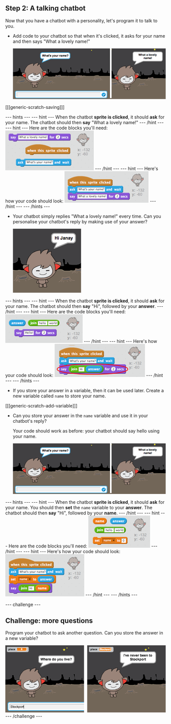 ## Step 2: A talking chatbot

Now that you have a chatbot with a personality, let's program it to talk to you.

+ Add code to your chatbot so that when it's clicked, it asks for your name and then says "What a lovely name!"

    ![Testing a ChatBot response](images/chatbot-ask-test.png)

[[[generic-scratch-saving]]]

--- hints ---
--- hint ---
When the chatbot __sprite is clicked__, it should __ask__ for your name. The chatbot should then __say__ "What a lovely name!"
--- /hint ---
--- hint ---
Here are the code blocks you'll need:
![Blocks for a ChatBot reply](images/chatbot-ask-blocks.png)
--- /hint ---
--- hint ---
Here's how your code should look:
![Code for a ChatBot reply](images/chatbot-ask-code.png)
--- /hint ---
--- /hints ---

+ Your chatbot simply replies "What a lovely name!" every time. Can you personalise your chatbot's reply by making use of your answer?

    ![Testing a personalised reply](images/chatbot-answer-test.png)

--- hints ---
--- hint ---
When the chatbot __sprite is clicked__, it should __ask__ for your name. The chatbot should then __say__ "Hi", followed by your __answer__.
--- /hint ---
--- hint ---
Here are the code blocks you'll need:
![Blocks for a personalised reply](images/chatbot-answer-blocks.png)
--- /hint ---
--- hint ---
Here's how your code should look:
![Code for a personalised reply](images/chatbot-answer-code.png)
--- /hint ---
--- /hints ---

+ If you store your answer in a variable, then it can be used later. Create a new variable called `name` to store your name.

[[[generic-scratch-add-variable]]]

+ Can you store your answer in the `name` variable and use it in your chatbot's reply?

    Your code should work as before: your chatbot should say hello using your name.

    ![Testing a 'name' variable](images/chatbot-ask-test.png)

--- hints ---
--- hint ---
When the chatbot __sprite is clicked__, it should __ask__ for your name. You should then __set__ the `name` variable to your __answer__. The chatbot should then __say__ "Hi", followed by your __name__.
--- /hint ---
--- hint ---
Here are the code blocks you'll need:
![Blocks for a 'name' variable](images/chatbot-variable-blocks.png)
--- /hint ---
--- hint ---
Here's how your code should look:
![Code for a 'name' variable](images/chatbot-variable-code.png)
--- /hint ---
--- /hints ---

--- challenge ---
## Challenge: more questions

Program your chatbot to ask another question. Can you store the answer in a new variable?

![More questions](images/chatbot-question.png)
--- /challenge ---
